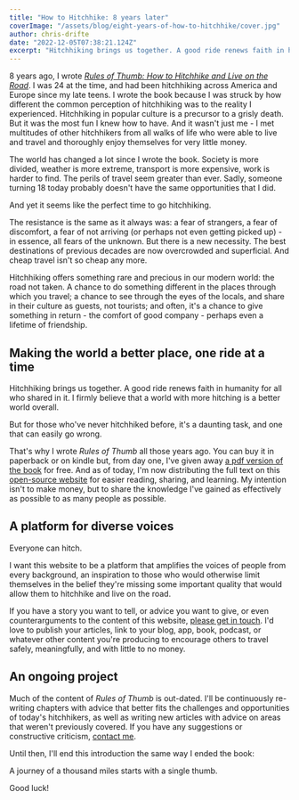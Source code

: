 ```yaml
---
title: "How to Hitchhike: 8 years later"
coverImage: "/assets/blog/eight-years-of-how-to-hitchhike/cover.jpg"
author: chris-drifte
date: "2022-12-05T07:38:21.124Z"
excerpt: "Hitchhiking brings us together. A good ride renews faith in humanity for all who shared in it. I firmly believe that a world with more hitching is a better world overall."
---
```


8 years ago, I wrote [_Rules of Thumb: How to Hitchhike and Live on the Road_](https://www.amazon.com/Rules-Thumb-Hitch-Hike-Live-Road/dp/1503237419). I was 24 at the time, and had been hitchhiking across America and Europe since my late teens. I wrote the book because I was struck by how different the common perception of hitchhiking was to the reality I experienced. Hitchhiking in popular culture is a precursor to a grisly death. But it was the most fun I knew how to have. And it wasn't just me - I met multitudes of other hitchhikers from all walks of life who were able to live and travel and thoroughly enjoy themselves for very little money.

The world has changed a lot since I wrote the book. Society is more divided, weather is more extreme, transport is more expensive, work is harder to find. The perils of travel seem greater than ever. Sadly, someone turning 18 today probably doesn't have the same opportunities that I did.

And yet it seems like the perfect time to go hitchhiking.

The resistance is the same as it always was: a fear of strangers, a fear of discomfort, a fear of not arriving (or perhaps not even getting picked up) - in essence, all fears of the unknown. But there is a new necessity. The best destinations of previous decades are now overcrowded and superficial. And cheap travel isn't so cheap any more.

Hitchhiking offers something rare and precious in our modern world: the road not taken. A chance to do something different in the places through which you travel; a chance to see through the eyes of the locals, and share in their culture as guests, not tourists; and often, it's a chance to give something in return - the comfort of good company - perhaps even a lifetime of friendship.

## Making the world a better place, one ride at a time

Hitchhiking brings us together. A good ride renews faith in humanity for all who shared in it. I firmly believe that a world with more hitching is a better world overall.

But for those who've never hitchhiked before, it's a daunting task, and one that can easily go wrong.

That's why I wrote _Rules of Thumb_ all those years ago. You can buy it in paperback or on kindle but, from day one, I've given away [a pdf version of the book](/downloads/rules-of-thumb.pdf) for free. And as of today, I'm now distributing the full text on this [open-source website](https://github.com/chrisdrifte/howtohitchhike) for easier reading, sharing, and learning. My intention isn't to make money, but to share the knowledge I've gained as effectively as possible to as many people as possible.

## A platform for diverse voices

Everyone can hitch.

I want this website to be a platform that amplifies the voices of people from every background, an inspiration to those who would otherwise limit themselves in the belief they're missing some important quality that would allow them to hitchhike and live on the road.

If you have a story you want to tell, or advice you want to give, or even counterarguments to the content of this website, [please get in touch](mailto:contribute@howtohitchhike.com). I'd love to publish your articles, link to your blog, app, book, podcast, or whatever other content you're producing to encourage others to travel safely, meaningfully, and with little to no money.

## An ongoing project

Much of the content of _Rules of Thumb_ is out-dated. I'll be continuously re-writing chapters with advice that better fits the challenges and opportunities of today's hitchhikers, as well as writing new articles with advice on areas that weren't previously covered. If you have any suggestions or constructive criticism, [contact me](mailto:contact@howtohitchhike.com).

Until then, I'll end this introduction the same way I ended the book:

A journey of a thousand miles starts with a single thumb.

Good luck!
